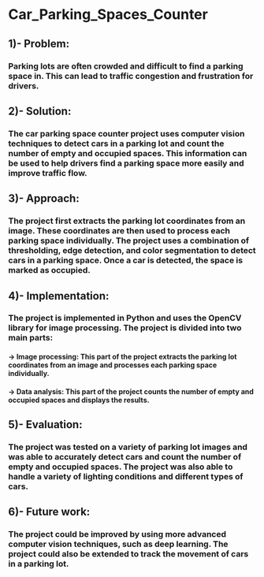 # Car_Parking_Spaces_Counter

## 1)- Problem:
### Parking lots are often crowded and difficult to find a parking space in. This can lead to traffic congestion and frustration for drivers.

## 2)- Solution: 
### The car parking space counter project uses computer vision techniques to detect cars in a parking lot and count the number of empty and occupied spaces. This information can be used to help drivers find a parking space more easily and improve traffic flow.

## 3)- Approach: 
### The project first extracts the parking lot coordinates from an image. These coordinates are then used to process each parking space individually. The project uses a combination of thresholding, edge detection, and color segmentation to detect cars in a parking space. Once a car is detected, the space is marked as occupied.

## 4)- Implementation: 
### The project is implemented in Python and uses the OpenCV library for image processing. The project is divided into two main parts:
####     -> Image processing: This part of the project extracts the parking lot coordinates from an image and processes each parking space individually.
####     -> Data analysis: This part of the project counts the number of empty and occupied spaces and displays the results.

## 5)- Evaluation: 
### The project was tested on a variety of parking lot images and was able to accurately detect cars and count the number of empty and occupied spaces. The project was also able to handle a variety of lighting conditions and different types of cars.

## 6)- Future work: 
### The project could be improved by using more advanced computer vision techniques, such as deep learning. The project could also be extended to track the movement of cars in a parking lot.
